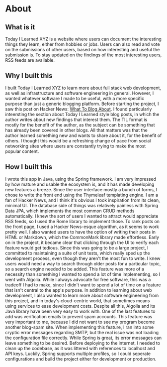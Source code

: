 # About

## What is it
Today I Learned XYZ is a website where users can document the interesting things they learn, either from hobbies or jobs. Users can also read and vote on the submissions of other users, based on how interesting and useful the submission is. To stay updated on the findings of the most interesting users, RSS feeds are available.

## Why I built this
I built Today I Learned XYZ to learn more about full stack web development, as well as infrastructure and software engineering in general. However, I wanted whatever software I made to be useful, with a more specific purpose than just a generic blogging platform. Before starting the project, I saw this post on Hacker News: [What To Blog About](https://simonwillison.net/2022/Nov/6/what-to-blog-about/). I found particularly inteersting the section about Today I Learned style blog posts, in which the author writes about new findings that interest them. The TIL format is mostly for the benefit of the author, as the subject can be something that has already been covered in other blogs. All that matters was that the author learned something new and wants to share about it, for the benefit of others. I thought this would be a refreshing change of pace from social networking sites where users are constantly trying to make the most popular content.

## How I built this
I wrote this app in Java, using the Spring framework. I am very impressed by how mature and usable the ecosystem is, and it has made developing new features a breeze. Since the user interface mostly a bunch of forms, I chose to write the front end using the Thymeleaf templating engine. I am a fan of Hacker News, and I think it's obvious I took inspiration from its clean, minimal UI. The database side of things was relatively painless with Spring Data JPA, which implements the most common CRUD methods automatically. I knew the sort of users I wanted to attract would appreciate RSS feeds, so I used the Rome library to implement those. To rank posts on the front page, I used a Hacker News-esque algorithm, as it seems to work pretty well. I also wanted users to have the option of writing their posts in HTML or Markdown, which the CommonMark library made effortless. Early on in the project, it became clear that clicking through the UI to verify each feature would get tedious. Since this was going to be a large project, I committed to maintaining a suite of unit tests, which really sped up the development process, even though they aren't the most fun to write. I knew users would need a way to search through older posts for a particular topic, so a search engine needed to be added. This feature was more of a necessity than something I wanted to spend a lot of time implementing, so I went with Algolia. While I always advocate for free software, this was a tradeoff I had to make, since I didn't want to spend a lot of time on a feature that isn't central to the app's purpose. In addition to learning about web development, I also wanted to learn more about software engineering from this project, and in today's cloud-centric world, that sometimes means using services to ease development costs. Despite all this, Algolia and its Java library have been very easy to work with. One of the last features to add was verification emails to prevent spam accounts. This feature was very important to me, because I did not want to see my program become another blog-spam site. When implementing this feature, I ran into some cryptic error messages regarding SMTP, but the real issue was not loading the configuration file correctly. While Spring is great, its error messages can leave something to be desired. Before deploying to the internet, I needed to clean up the codebase, as it was littered with references to localhost and API keys. Luckily, Spring supports multiple profiles, so I could seperate configurations and build the project either for development or production.
